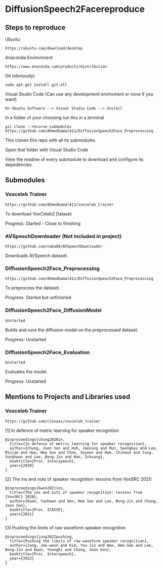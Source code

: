 # DiffusionSpeech2Facereproduce

## Steps to reproduce


Ubuntu 
```
https://ubuntu.com/download/desktop
```

Anaconda Environment
```
https://www.anaconda.com/products/distribution
```

Git (obviously)
```
sudo apt-get install git-all
```

Visual Studio Code (Can use any development enviroment or none if you want)
```
On Ubuntu Software --> Visual Studio Code --> Install
```

In a folder of your choosing run this in a terminal
```
git clone --recurse-submodules https://github.com/AhmedGamal411/DiffusionSpeech2Face_Preprocessing
```
This clones this repo with all its submodules

Open that folder with Visual Studio Code

View the readme of every submodule to download and configure its depedencies.

## Submodules

### Voxceleb Trainer

```
https://github.com/AhmedGamal411/voxceleb_trainer
```

To download VoxCeleb2 Dataset

Progress: Started - Close to finishing

### AVSpeechDownloader (Not included in project)

```
https://github.com/naba89/AVSpeechDownloader
```

Downloads AVSpeech dataset.

### DiffusionSpeech2Face_Preprocessing

```
https://github.com/AhmedGamal411/DiffusionSpeech2Face_Preprocessing
```

To preprocess the dataset.

Progress: Started but unfinished

### DiffusionSpeech2Face_DiffusionModel

```
Unstarted
```

Builds and runs the diffusion model on the preprocessed dataset.

Progress: Unstarted

### DiffusionSpeech2Face_Evaluation

```
Unstarted
```

Evaluates the model.

Progress: Unstarted


## Mentions to Projects and Libraries used

### Voxceleb Trainer

```
https://github.com/clovaai/voxceleb_trainer
```

[1] In defence of metric learning for speaker recognition
```
@inproceedings{chung2020in,
  title={In defence of metric learning for speaker recognition},
  author={Chung, Joon Son and Huh, Jaesung and Mun, Seongkyu and Lee, Minjae and Heo, Hee Soo and Choe, Soyeon and Ham, Chiheon and Jung, Sunghwan and Lee, Bong-Jin and Han, Icksang},
  booktitle={Proc. Interspeech},
  year={2020}
}
```

[2] The ins and outs of speaker recognition: lessons from VoxSRC 2020
```
@inproceedings{kwon2021ins,
  title={The ins and outs of speaker recognition: lessons from {VoxSRC} 2020},
  author={Kwon, Yoohwan and Heo, Hee Soo and Lee, Bong-Jin and Chung, Joon Son},
  booktitle={Proc. ICASSP},
  year={2021}
}
```

[3] Pushing the limits of raw waveform speaker recognition
```
@inproceedings{jung2022pushing,
  title={Pushing the limits of raw waveform speaker recognition},
  author={Jung, Jee-weon and Kim, You Jin and Heo, Hee-Soo and Lee, Bong-Jin and Kwon, Youngki and Chung, Joon Son},
  booktitle={Proc. Interspeech},
  year={2022}
}
```